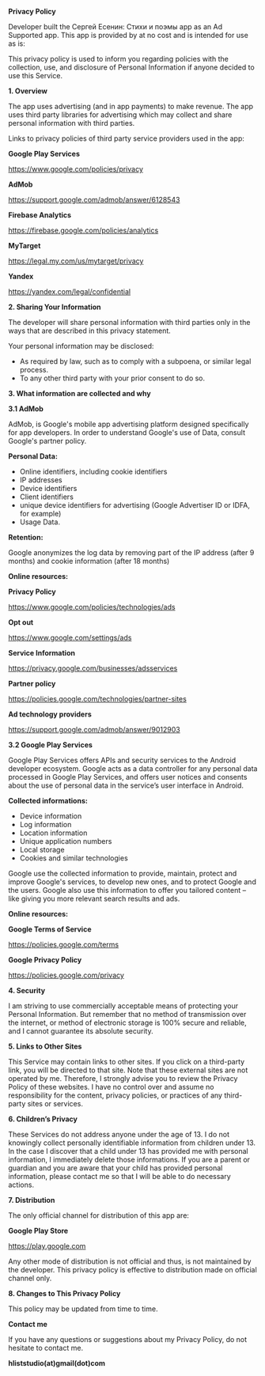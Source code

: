 <b>Privacy Policy</b>

Developer built the Сергей Есенин: Стихи и поэмы app as an Ad Supported app. This
app is provided by at no cost and is intended for use as is:

This privacy policy is used to inform you regarding policies with the collection, use, and
disclosure of Personal Information if anyone decided to use this Service.

<b>1. Overview</b>

The app uses advertising (and in app payments) to make revenue. The app uses third party
libraries for advertising which may collect and share personal information with third
parties.

Links to privacy policies of third party service providers used in the app:

<b>Google Play Services</b>

https://www.google.com/policies/privacy

<b>AdMob</b>

https://support.google.com/admob/answer/6128543

<b>Firebase Analytics</b>

https://firebase.google.com/policies/analytics

<b>MyTarget</b>

https://legal.my.com/us/mytarget/privacy

<b>Yandex</b>

https://yandex.com/legal/confidential

<b>2. Sharing Your Information</b>

The developer will share personal information with third parties only in the ways that are
described in this privacy statement.

Your personal information may be disclosed:
- As required by law, such as to comply with a subpoena, or similar legal process.
- To any other third party with your prior consent to do so.

<b>3. What information are collected and why</b>

<b>3.1 AdMob</b>

AdMob, is Google\'s mobile app advertising platform designed specifically for app
developers. In order to understand Google\'s use of Data, consult Google\'s partner policy.

<b>Personal Data:</b>

- Online identifiers, including cookie identifiers
- IP addresses
- Device identifiers
- Client identifiers
- unique device identifiers for advertising (Google Advertiser ID or IDFA, for example)
- Usage Data.

<b>Retention:</b>

Google anonymizes the log data by removing part of the IP address (after 9 months) and
cookie information (after 18 months)

<b>Online resources:</b>

<b>Privacy Policy</b>

https://www.google.com/policies/technologies/ads

<b>Opt out</b>

https://www.google.com/settings/ads

<b>Service Information</b>

https://privacy.google.com/businesses/adsservices

<b>Partner policy</b>

https://policies.google.com/technologies/partner-sites

<b>Ad technology providers</b>

https://support.google.com/admob/answer/9012903

<b>3.2 Google Play Services</b>

Google Play Services offers APIs and security services to the Android developer ecosystem.
Google acts as a data controller for any personal data processed in Google Play Services,
and offers user notices and consents about the use of personal data in the service’s user
interface in Android.

<b>Collected informations:</b>

- Device information
- Log information
- Location information
- Unique application numbers
- Local storage
- Cookies and similar technologies

Google use the collected information to provide, maintain, protect and improve Google\'s
services, to develop new ones, and to protect Google and the users. Google also use this
information to offer you tailored content – like giving you more relevant search results
and ads.

<b>Online resources:</b>

<b>Google Terms of Service</b>

https://policies.google.com/terms

<b>Google Privacy Policy</b>

https://policies.google.com/privacy

<b>4. Security</b>

I am striving to use commercially acceptable means of protecting your Personal
Information. But remember that no method of transmission over the internet, or method of
electronic storage is 100% secure and reliable, and I cannot guarantee its absolute
security.

<b>5. Links to Other Sites</b>

This Service may contain links to other sites. If you click on a third-party link, you
will be directed to that site. Note that these external sites are not operated by me.
Therefore, I strongly advise you to review the Privacy Policy of these websites. I have
no control over and assume no responsibility for the content, privacy policies, or
practices of any third-party sites or services.

<b>6. Children’s Privacy</b>

These Services do not address anyone under the age of 13. I do not knowingly collect
personally identifiable information from children under 13. In the case I discover that
a child under 13 has provided me with personal information, I immediately delete those
informations. If you are a parent or guardian and you are aware that your child has
provided personal information, please contact me so that I will be able to do necessary
actions.

<b>7. Distribution</b>

The only official channel for distribution of this app are:

<b>Google Play Store</b>

https://play.google.com

Any other mode of distribution is not official and thus, is not maintained by the developer.
This privacy policy is effective to distribution made on official channel only.

<b>8. Changes to This Privacy Policy</b>

This policy may be updated from time to time.

<b>Contact me</b>

If you have any questions or suggestions about my Privacy Policy, do not hesitate to
contact me.

<b>hliststudio(at)gmail(dot)com</b>
